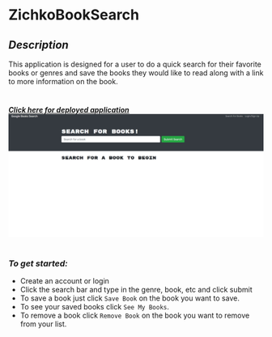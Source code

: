 # ZichkoBookSearch

## ***Description***

This application is designed for a user to do a quick search for their favorite books or genres and save the books they would like to read along with a link to more information on the book. 
#
***[Click here for deployed application](https://zichkobooksearch.herokuapp.com)***
![screenshot](./ZichkoBookSearch.jpg)
#
### ***To get started:***

* Create an account or login
* Click the search bar and type in the genre, book, etc and click submit
* To save a book just click `Save Book` on the book you want to save.
* To see your saved books click `See My Books`.
* To remove a book click `Remove Book` on the book you want to remove from your list.